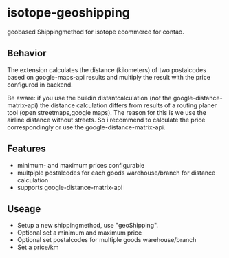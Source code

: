 # isotope-geoshipping
geobased Shippingmethod for isotope ecommerce for contao.

## Behavior

The extension calculates the distance (kilometers) of two postalcodes based on google-maps-api results and
multiply the result with the price configured in backend. 

Be aware: if you use the buildin distantcalculation (not the google-distance-matrix-api) the distance calculation differs from results of a routing planer tool (open streetmaps,google maps). 
The reason for this is we use the airline distance without streets. So i recommend to calculate the price correspondingly or use the google-distance-matrix-api.

## Features

- minimum- and maximum prices configurable
- multpiple postalcodes for each goods warehouse/branch for distance calculation
- supports google-distance-matrix-api

## Useage

- Setup a new shippingmethod, use "geoShipping".
- Optional set a minimum and maximum price
- Optional set postalcodes for multiple goods warehouse/branch
- Set a price/km
